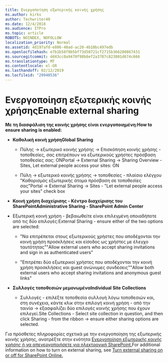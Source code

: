 ```yaml
---
title: Ενεργοποίηση εξωτερικής κοινής χρήσης
ms.author: kirks
author: Techwriter40
ms.date: 12/4/2018
ms.audience: ITPro
ms.topic: article
ROBOTS: NOINDEX, NOFOLLOW
localization_priority: Normal
ms.assetid: 4d197afd-e806-40ad-ac20-4b10bc497edb
ms.openlocfilehash: e7b1b58f0b5bf73d50721cf2715b366280867431
ms.sourcegitcommit: dd43cc0a9470f98b8ef2a3787c823801d674c666
ms.translationtype: MT
ms.contentlocale: el-GR
ms.lasthandoff: 02/12/2019
ms.locfileid: "29940536"
---
```

# <a name="enable-external-sharing"></a><span data-ttu-id="f70ad-102">Ενεργοποίηση εξωτερικής κοινής χρήσης</span><span class="sxs-lookup"><span data-stu-id="f70ad-102">Enable external sharing</span></span>

 <span data-ttu-id="f70ad-103">**Με τη διασφάλιση της κοινής χρήσης είναι ενεργοποιημένη:**</span><span class="sxs-lookup"><span data-stu-id="f70ad-103">**How to ensure sharing is enabled:**</span></span>
  
- <span data-ttu-id="f70ad-104">**Καθολική κοινή χρήση**</span><span class="sxs-lookup"><span data-stu-id="f70ad-104">**Global Sharing**</span></span>
    
  - <span data-ttu-id="f70ad-105">Πύλης -\> εξωτερικό κοινής χρήσης -\> Επισκόπηση κοινής χρήσης - τοποθεσίες, σας επιτρέπουν να εξωτερικούς χρήστες πρόσβαση τοποθεσίες σας: ON</span><span class="sxs-lookup"><span data-stu-id="f70ad-105">Portal -\> External Sharing -\> Sharing Overview - Sites, Let external people access your sites: ON</span></span>
    
  - <span data-ttu-id="f70ad-106">Πύλη -\> εξωτερικό κοινής χρήσης -\> τοποθεσίες - πλαίσιο ελέγχου "Καθορισμός εξωτερικής άτομα πρόσβαση σε τοποθεσίες σας"</span><span class="sxs-lookup"><span data-stu-id="f70ad-106">Portal -\> External Sharing -\> Sites - "Let external people access your sites" check box</span></span>
    
- <span data-ttu-id="f70ad-107">**Κοινή χρήση διαχείρισης - Κέντρο διαχείρισης του SharePoint**</span><span class="sxs-lookup"><span data-stu-id="f70ad-107">**Administrative Sharing - SharePoint Admin Center**</span></span>
    
- <span data-ttu-id="f70ad-108">Εξωτερική κοινή χρήση - βεβαιωθείτε είναι επιλεγμένη οποιαδήποτε από τις δύο επιλογές:</span><span class="sxs-lookup"><span data-stu-id="f70ad-108">External Sharing - ensure either of the two options are selected:</span></span>
    
  - <span data-ttu-id="f70ad-109">"Να επιτρέπεται στους εξωτερικούς χρήστες που αποδέχονται την κοινή χρήση προσκλήσεις και είσοδος ως χρήστες με έλεγχο ταυτότητας"</span><span class="sxs-lookup"><span data-stu-id="f70ad-109">"Allow external users who accept sharing invitations and sign in as authenticated users"</span></span>
    
  - <span data-ttu-id="f70ad-110">"Επιτρέπει δύο εξωτερικοί χρήστες που αποδέχονται την κοινή χρήση προσκλήσεις και guest ανώνυμες συνδέσεις"</span><span class="sxs-lookup"><span data-stu-id="f70ad-110">"Allow both external users who accept sharing invitations and anonymous guest links"</span></span>
    
- <span data-ttu-id="f70ad-111">**Συλλογές τοποθεσιών μεμονωμένα**</span><span class="sxs-lookup"><span data-stu-id="f70ad-111">**Individual Site Collections**</span></span>
    
  - <span data-ttu-id="f70ad-112">Συλλογές - επιλέξτε τοποθεσία συλλογή λόγω τοποθεσιών και, στη συνέχεια, κάντε κλικ στην επιλογή κοινή χρήση - από την ταινία -\> εξασφαλίζει δύο επιλογές κοινής χρήσης που έχουν επιλεγεί.</span><span class="sxs-lookup"><span data-stu-id="f70ad-112">Site Collections - Select site collection in question, and then click Sharing - from the ribbon -\> ensure either sharing options are selected.</span></span>
    
<span data-ttu-id="f70ad-113">Για πρόσθετες πληροφορίες σχετικά με την ενεργοποίηση της εξωτερικής κοινής χρήσης, ανατρέξτε στην ενότητα [Ενεργοποίηση εξωτερικής κοινής χρήσης ή να απενεργοποιήσετε για ηλεκτρονική SharePoint.](https://go.microsoft.com/fwlink/?linkid=2047681&amp;clcid=0x409)</span><span class="sxs-lookup"><span data-stu-id="f70ad-113">For additional information on how to turn on external sharing, see [Turn external sharing on or off for SharePoint Online.](https://go.microsoft.com/fwlink/?linkid=2047681&amp;clcid=0x409)</span></span>
  

